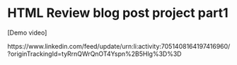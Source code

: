 # HTML Review blog post project part1
<p>[Demo video]</p> https://www.linkedin.com/feed/update/urn:li:activity:7051408164197416960/?originTrackingId=tyRrnQWrQnOT4Yspn%2B5Hlg%3D%3D
